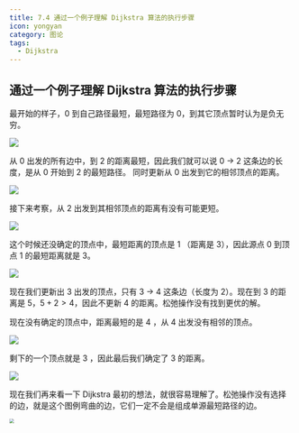 ```yaml
---
title: 7.4 通过一个例子理解 Dijkstra 算法的执行步骤
icon: yongyan
category: 图论
tags:
  - Dijkstra
---
```


## 通过一个例子理解 Dijkstra 算法的执行步骤

最开始的样子，0 到自己路径最短，最短路径为 0，到其它顶点暂时认为是负无穷。

![](https://tva1.sinaimg.cn/large/008i3skNgy1gxa96qs14gj319o0lsq4r.jpg)

从 0 出发的所有边中，到 2 的距离最短，因此我们就可以说 0 -> 2 这条边的长度，是从 0 开始到 2 的最短路径。
同时更新从 0 出发到它的相邻顶点的距离。

![](https://tva1.sinaimg.cn/large/008i3skNgy1gxa96s83fyj31fw0k6jtm.jpg)

接下来考察，从 2 出发到其相邻顶点的距离有没有可能更短。

![](https://tva1.sinaimg.cn/large/008i3skNgy1gxa96tjyh8j319a0hu75r.jpg)

这个时候还没确定的顶点中，最短距离的顶点是 1 （距离是 3），因此源点 0 到顶点 1 的最短距离就是 3。

![](https://tva1.sinaimg.cn/large/008i3skNgy1gxa96wrorrj317y0hq3zw.jpg)

现在我们更新出 3 出发的顶点，只有 3 -> 4 这条边（长度为 2）。现在到 3 的距离是 5，$5 + 2 > 4$，因此不更新 4 的距离。松弛操作没有找到更优的解。

现在没有确定的顶点中，距离最短的是 4 ，从 4 出发没有相邻的顶点。

![](https://tva1.sinaimg.cn/large/008i3skNgy1gxa96zl5mwj31700hemyf.jpg)

剩下的一个顶点就是 3 ，因此最后我们确定了 3 的距离。

![](https://tva1.sinaimg.cn/large/008i3skNgy1gxa97402odj316u0hm0u1.jpg)

现在我们再来看一下 Dijkstra 最初的想法，就很容易理解了。松弛操作没有选择的边，就是这个图例弯曲的边，它们一定不会是组成单源最短路径的边。

<img src="https://p3-juejin.byteimg.com/tos-cn-i-k3u1fbpfcp/b5579e54bce14d2697685ec34d686e25~tplv-k3u1fbpfcp-zoom-1.image" style="zoom:50%;" />

##
